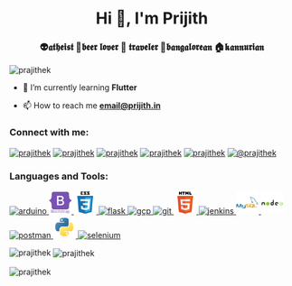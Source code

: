 <h1 align="center">Hi 👋, I'm Prijith</h1>
<h3 align="center">👽𝖆𝖙𝖍𝖊𝖎𝖘𝖙 🍺𝖇𝖊𝖊𝖗 𝖑𝖔𝖛𝖊𝖗 🏇 𝖙𝖗𝖆𝖛𝖊𝖑𝖊𝖗 👷𝖇𝖆𝖓𝖌𝖆𝖑𝖔𝖗𝖊𝖆𝖓 🏠𝖐𝖆𝖓𝖓𝖚𝖗𝖎𝖆𝖓</h3>

<p align="left"> <img src="https://komarev.com/ghpvc/?username=prajithek&label=Profile%20views&color=0e75b6&style=flat" alt="prajithek" /> </p>


- 🌱 I’m currently learning **Flutter**

- 📫 How to reach me **email@prijith.in**

<h3 align="left">Connect with me:</h3>
<p align="left">
<a href="https://twitter.com/prajithek" target="blank"><img align="center" src="https://raw.githubusercontent.com/rahuldkjain/github-profile-readme-generator/master/src/images/icons/Social/twitter.svg" alt="prajithek" height="30" width="40" /></a>
<a href="https://linkedin.com/in/prajithek" target="blank"><img align="center" src="https://raw.githubusercontent.com/rahuldkjain/github-profile-readme-generator/master/src/images/icons/Social/linked-in-alt.svg" alt="prajithek" height="30" width="40" /></a>
<a href="https://fb.com/prajithek" target="blank"><img align="center" src="https://raw.githubusercontent.com/rahuldkjain/github-profile-readme-generator/master/src/images/icons/Social/facebook.svg" alt="prajithek" height="30" width="40" /></a>
<a href="https://instagram.com/prajithek" target="blank"><img align="center" src="https://raw.githubusercontent.com/rahuldkjain/github-profile-readme-generator/master/src/images/icons/Social/instagram.svg" alt="prajithek" height="30" width="40" /></a>
<a href="https://www.hackerrank.com/prajithek" target="blank"><img align="center" src="https://raw.githubusercontent.com/rahuldkjain/github-profile-readme-generator/master/src/images/icons/Social/hackerrank.svg" alt="prajithek" height="30" width="40" /></a>
<a href="https://www.hackerearth.com/@prajithek" target="blank"><img align="center" src="https://raw.githubusercontent.com/rahuldkjain/github-profile-readme-generator/master/src/images/icons/Social/hackerearth.svg" alt="@prajithek" height="30" width="40" /></a>
</p>

<h3 align="left">Languages and Tools:</h3>
<p align="left"> <a href="https://www.arduino.cc/" target="_blank" rel="noreferrer"> <img src="https://cdn.worldvectorlogo.com/logos/arduino-1.svg" alt="arduino" width="40" height="40"/> </a> <a href="https://getbootstrap.com" target="_blank" rel="noreferrer"> <img src="https://raw.githubusercontent.com/devicons/devicon/master/icons/bootstrap/bootstrap-plain-wordmark.svg" alt="bootstrap" width="40" height="40"/> </a> <a href="https://www.w3schools.com/css/" target="_blank" rel="noreferrer"> <img src="https://raw.githubusercontent.com/devicons/devicon/master/icons/css3/css3-original-wordmark.svg" alt="css3" width="40" height="40"/> </a> <a href="https://flask.palletsprojects.com/" target="_blank" rel="noreferrer"> <img src="https://www.vectorlogo.zone/logos/pocoo_flask/pocoo_flask-icon.svg" alt="flask" width="40" height="40"/> </a> <a href="https://cloud.google.com" target="_blank" rel="noreferrer"> <img src="https://www.vectorlogo.zone/logos/google_cloud/google_cloud-icon.svg" alt="gcp" width="40" height="40"/> </a> <a href="https://git-scm.com/" target="_blank" rel="noreferrer"> <img src="https://www.vectorlogo.zone/logos/git-scm/git-scm-icon.svg" alt="git" width="40" height="40"/> </a> <a href="https://www.w3.org/html/" target="_blank" rel="noreferrer"> <img src="https://raw.githubusercontent.com/devicons/devicon/master/icons/html5/html5-original-wordmark.svg" alt="html5" width="40" height="40"/> </a> <a href="https://www.jenkins.io" target="_blank" rel="noreferrer"> <img src="https://www.vectorlogo.zone/logos/jenkins/jenkins-icon.svg" alt="jenkins" width="40" height="40"/> </a> <a href="https://www.mysql.com/" target="_blank" rel="noreferrer"> <img src="https://raw.githubusercontent.com/devicons/devicon/master/icons/mysql/mysql-original-wordmark.svg" alt="mysql" width="40" height="40"/> </a> <a href="https://nodejs.org" target="_blank" rel="noreferrer"> <img src="https://raw.githubusercontent.com/devicons/devicon/master/icons/nodejs/nodejs-original-wordmark.svg" alt="nodejs" width="40" height="40"/> </a> <a href="https://postman.com" target="_blank" rel="noreferrer"> <img src="https://www.vectorlogo.zone/logos/getpostman/getpostman-icon.svg" alt="postman" width="40" height="40"/> </a> <a href="https://www.python.org" target="_blank" rel="noreferrer"> <img src="https://raw.githubusercontent.com/devicons/devicon/master/icons/python/python-original.svg" alt="python" width="40" height="40"/> </a> <a href="https://www.selenium.dev" target="_blank" rel="noreferrer"> <img src="https://raw.githubusercontent.com/detain/svg-logos/780f25886640cef088af994181646db2f6b1a3f8/svg/selenium-logo.svg" alt="selenium" width="40" height="40"/> </a> </p>

<p><img align="left" src="https://github-readme-stats.vercel.app/api/top-langs?username=prajithek&show_icons=true&locale=en&layout=compact" alt="prajithek" /></p>

<p>&nbsp;<img align="center" src="https://github-readme-stats.vercel.app/api?username=prajithek&show_icons=true&locale=en" alt="prajithek" /></p>

<p><img align="center" src="https://github-readme-streak-stats.herokuapp.com/?user=prajithek&" alt="prajithek" /></p>
